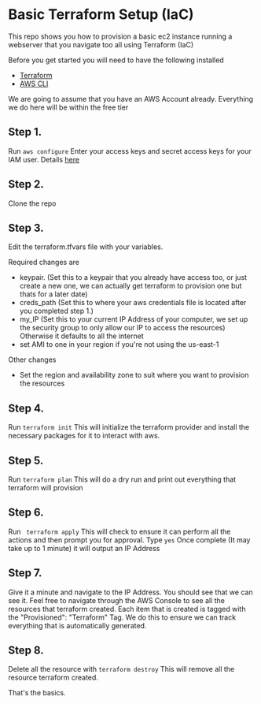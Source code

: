 # Basic Terraform Setup (IaC)

This repo shows you how to provision a basic ec2 instance running a webserver that you navigate too all using Terraform (IaC)

Before you get started you will need to have the following installed
- [Terraform](https://www.terraform.io/downloads.html)
- [AWS CLI](https://aws.amazon.com/cli/) 

We are going to assume that you have an AWS Account already. Everything we do here will be within the free tier

## Step 1.
Run ```aws configure```
Enter your access keys and secret access keys for your IAM user. Details [here](https://docs.aws.amazon.com/cli/latest/userguide/cli-configure-quickstart.html)

## Step 2.
Clone the repo

## Step 3.
Edit the terraform.tfvars file with your variables.

Required changes are
- keypair. (Set this to a keypair that you already have access too, or just create a new one, we can actually get terraform to provision one but thats for a later date)
- creds_path (Set this to where your aws credentials file is located after you completed step 1.)
- my_IP (Set this to your current IP Address of your computer, we set up the security group to only allow our IP to access the resources) Otherwise it defaults to all the internet
- set AMI to one in your region if you're not using the us-east-1

Other changes
- Set the region and availability zone to suit where you want to provision the resources

## Step 4. 
Run ```terraform init```
This will initialize the terraform provider and install the necessary packages for it to interact with aws.

## Step 5.
Run ```terraform plan```
This will do a dry run and print out everything that terraform will provision

## Step 6. 
Run ``` terraform apply```
This will check to ensure it can perform all the actions and then prompt you for approval. Type ```yes```
Once complete (It may take up to 1 minute) it will output an IP Address

## Step 7.
Give it a minute and navigate to the IP Address. You should see that we can see it.
Feel free to navigate through the AWS Console to see all the resources that terraform created. Each item that is created is tagged with the "Provisioned": "Terraform" Tag. We do this to ensure we can track everything that is automatically generated. 

## Step 8.
Delete all the resource with ```terraform destroy```
This will remove all the resource terraform created.

That's the basics.